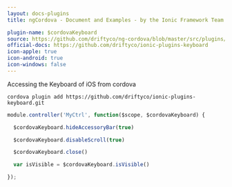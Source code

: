 ```yaml
---
layout: docs-plugins
title: ngCordova - Document and Examples - by the Ionic Framework Team

plugin-name: $cordovaKeyboard
source: https://github.com/driftyco/ng-cordova/blob/master/src/plugins/keyboard.js
official-docs: https://github.com/driftyco/ionic-plugins-keyboard
icon-apple: true
icon-android: true
icon-windows: false
---
```


Accessing the Keyboard of iOS from cordova

```
cordova plugin add https://github.com/driftyco/ionic-plugins-keyboard.git
```


```javascript
module.controller('MyCtrl', function($scope, $cordovaKeyboard) {

  $cordovaKeyboard.hideAccessoryBar(true)

  $cordovaKeyboard.disableScroll(true)

  $cordovaKeyboard.close()

  var isVisible = $cordovaKeyboard.isVisible()

});
```

